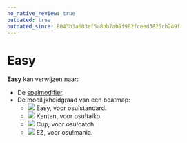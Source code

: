 ```yaml
---
no_native_review: true
outdated: true
outdated_since: 8043b3a603ef5a8bb7ab9f982fceed3825cb249f
---
```


# Easy

**Easy** kan verwijzen naar:

- De [spelmodifier](/wiki/Game_modifier/Easy).
- De moeilijkheidgraad van een beatmap:
  - ![](/wiki/shared/diff/easy-s.png) Easy, voor osu!standard.
  - ![](/wiki/shared/diff/easy-t.png) Kantan, voor osu!taiko.
  - ![](/wiki/shared/diff/easy-c.png) Cup, voor osu!catch.
  - ![](/wiki/shared/diff/easy-m.png) EZ, voor osu!mania.
